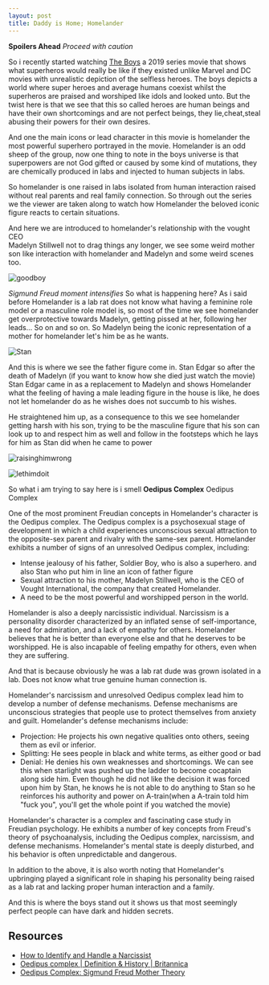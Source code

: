 ```yaml
---
layout: post 
title: Daddy is Home; Homelander
---
```


**Spoilers Ahead** *Proceed with caution*

So i recently started watching [The Boys](https://www.imdb.com/title/tt1190634/) a 2019 series movie that shows what superheros would really be like if they existed unlike Marvel and DC movies with unrealistic depiction of the selfless heroes. The boys depicts a world where super heroes and average humans coexist whilst the superheros  are praised and worshiped like idols and looked unto. But the twist here is that we see that this so called heroes are human beings and have their own shortcomings and are not perfect beings, they lie,cheat,steal abusing their powers for their own desires.  


And one the main icons or lead character in this movie is homelander the most powerful superhero portrayed in the movie. Homelander is an odd sheep of the group,  now one thing to note in the boys universe is that superpowers are not God gifted or caused by some kind of mutations, they are chemically produced in labs and injected to human subjects in labs.

So homelander is one raised in labs isolated from human interaction raised without real parents and real family connection. So through out the series we the viewer are taken along to watch how Homelander the beloved iconic figure reacts to certain situations.

And here we are introduced to homelander's relationship with the vought CEO  
Madelyn Stillwell not to drag things any longer, we see some weird mother son like interaction with homelander and Madelyn and some weird scenes too. 

![goodboy](https://i.imgur.com/azKVYb7.png)

*Sigmund Freud moment intensifies*
So what is happening here? As i said before Homelander is a lab rat does not know what having a feminine role model or a masculine role model is, so most of the time we see homelander get overprotective towards Madelyn, getting pissed at her, following her leads... So on and so on. So Madelyn being the iconic representation of a mother for homelander let's him be as he wants.  

![Stan](https://i.imgur.com/rRaxems.png)

And this is where we see the father figure come in. Stan Edgar so after the death of Madelyn (if you want to know how she died just watch the movie) Stan Edgar came in as a replacement to Madelyn and shows Homelander what the feeling of having a male leading figure in the house is like, he does not let homelander do as he wishes does not succumb to his wishes.

He straightened him up,  as a consequence to this we see homelander getting harsh with his son, trying to be the masculine figure that his son can look up to and respect him as well and follow in the footsteps which he lays for him as
Stan did when he came to power 

![raisinghimwrong](https://i.imgur.com/QsNEwHQ.png)

![lethimdoit](https://i.imgur.com/0m0SuRQ.png)


So what i am trying to say here is i smell **Oedipus Complex**
Oedipus Complex

One of the most prominent Freudian concepts in Homelander's character is the Oedipus complex. The Oedipus complex is a psychosexual stage of development in which a child experiences unconscious sexual attraction to the opposite-sex parent and rivalry with the same-sex parent. Homelander exhibits a number of signs of an unresolved Oedipus complex, including:

- Intense jealousy of his father, Soldier Boy, who is also a superhero. and also Stan who put him in line an icon of father figure 
- Sexual attraction to his mother, Madelyn Stillwell, who is the CEO of Vought International, the company that created Homelander.
- A need to be the most powerful and worshipped person in the world.

Homelander is also a deeply narcissistic individual. Narcissism is a personality disorder characterized by an inflated sense of self-importance, a need for admiration, and a lack of empathy for others. Homelander believes that he is better than everyone else and that he deserves to be worshipped. He is also incapable of feeling empathy for others, even when they are suffering.

And that is because obviously he was a lab rat dude was grown isolated in a lab. Does not know what true genuine human connection is.

Homelander's narcissism and unresolved Oedipus complex lead him to develop a number of defense mechanisms. Defense mechanisms are unconscious strategies that people use to protect themselves from anxiety and guilt. Homelander's defense mechanisms include:
- Projection: He projects his own negative qualities onto others, seeing   them as evil or inferior. 
- Splitting: He sees people in black and white terms, as either good or bad
- Denial: He denies his own weaknesses and shortcomings. We can see this when starlight was pushed up the ladder to become cocaptain along side him. Even though he did not like the decision it was forced upon him by Stan, he knows he is not able to do anything to Stan so he reinforces his authority and power on A-train(when a A-train told him "fuck you", you'll get the whole point if you watched the movie)

Homelander's character is a complex and fascinating case study in Freudian psychology. He exhibits a number of key concepts from Freud's theory of psychoanalysis, including the Oedipus complex, narcissism, and defense mechanisms. Homelander's mental state is deeply disturbed, and his behavior is often unpredictable and dangerous.

In addition to the above, it is also worth noting that Homelander's upbringing played a significant role in shaping his personality being raised as a lab rat and lacking proper human interaction and a family.

And this is where the boys stand out it shows us that most seemingly perfect people can have dark and hidden secrets.

## Resources 
- [How to Identify and Handle a Narcissist](https://ceoofyour.life/2018/06/how-to-identify-and-handle-a-narcissist/)
- [Oedipus complex | Definition & History | Britannica](https://www.britannica.com/science/Oedipus-complex)
- [Oedipus Complex: Sigmund Freud Mother Theory](https://www.simplypsychology.org/oedipal-complex.html)



